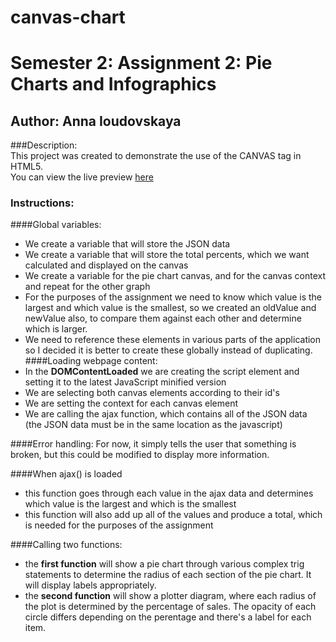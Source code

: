 # canvas-chart
# Semester 2: Assignment 2: Pie Charts and Infographics
## Author: Anna Ioudovskaya 
###Description:  
This project was created to demonstrate the use of the CANVAS tag in HTML5.  
You can view the live preview [here](http://ioud0001.github.io/canvas-chart/) 
### Instructions: 
####Global variables: 
* We create a variable that will store the JSON data
* We create a variable that will store the total percents, which we want calculated and displayed on the canvas
* We create a variable for the pie chart canvas, and for the canvas context and repeat for the other graph 
* For the purposes of the assignment we need to know which value is the largest and which value is the smallest, so we created 
an oldValue and newValue also, to compare them against each other and determine which is larger.
* We need to reference these elements in various parts of the application so I decided it is better to create these globally instead of duplicating.
####Loading webpage content: 
* In the **DOMContentLoaded** we are creating the script element and setting it to the latest JavaScript minified version
* We are selecting both canvas elements according to their id's 
* We are setting the context for each canvas element
* We are calling the ajax function, which contains all of the JSON data (the JSON data must be in the same location as the javascript)

####Error handling: 
For now, it simply tells the user that something is broken, but this could be modified to display more information.

####When ajax() is loaded
* this function goes through each value in the ajax data and determines which value is the largest and which is the smallest 
* this function will also add up all of the values and produce a total, which is needed for the purposes of the assignment 

####Calling two functions: 
* the **first function** will show a pie chart through various complex trig statements to determine the radius of each section of the pie chart. It will display labels appropriately. 
* the **second function** will show a plotter diagram, where each radius of the plot is determined by the percentage of sales. The opacity of each circle differs depending on the perentage and there's a label for each item.

